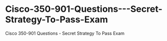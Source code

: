# Cisco-350-901-Questions---Secret-Strategy-To-Pass-Exam
Cisco 350-901 Questions - Secret Strategy To Pass Exam
